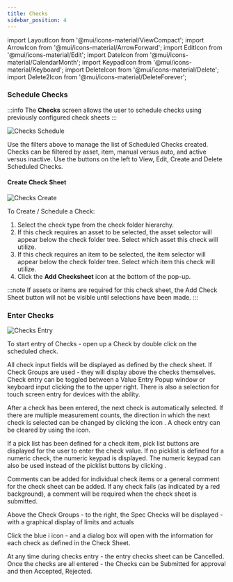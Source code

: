 ```yaml
---
title: Checks
sidebar_position: 4
---
```


import LayoutIcon from '@mui/icons-material/ViewCompact';
import ArrowIcon from '@mui/icons-material/ArrowForward';
import EditIcon from '@mui/icons-material/Edit';
import DateIcon from '@mui/icons-material/CalendarMonth';
import KeypadIcon from '@mui/icons-material/Keyboard';
import DeleteIcon from '@mui/icons-material/Delete';
import Delete2Icon from '@mui/icons-material/DeleteForever';

### Schedule Checks

:::info
The **Checks** screen allows the user to schedule checks using previously configured check sheets
:::

![Checks Schedule](/img/Checks-Overview.png)

Use the filters above to manage the list of Scheduled Checks created. Checks can be filtered by asset, item, manual versus auto, and active versus inactive. Use the buttons on the left to View, Edit, Create and Delete Scheduled Checks.

#### Create Check Sheet  

![Checks Create](/img/Checks-Create.png)

To Create / Schedule a Check:
1. Select the check type from the check folder hierarchy. 
2. If this check requires an asset to be selected, the asset selector will appear below the check folder tree. Select which asset this check will utilize.
3. If this check requires an item to be selected, the item selector will appear below the check folder tree. Select which item this check will utilize.
4. Click the **Add Checksheet** icon at the bottom of the pop-up. 

:::note
If assets or items are required for this check sheet, the Add Check Sheet button will not be visible until selections have been made. 
:::

### Enter Checks


![Checks Entry](/img/Checks-Enter1.png)

To start entry of Checks - open up a Check by double click on the scheduled check.

All check input fields will be displayed as defined by the check sheet.  If Check Groups are used - they will display above the checks themselves.   Check entry can be toggled between a Value Entry Popup window or keyboard input clicking the <KeypadIcon fontSize="small" /> to the upper right. There is also a selection for touch screen entry for devices with the ability.

After a check has been entered, the next check is automatically selected. If there are multiple measurement counts, the direction in which the next check is selected can be changed by clicking the <ArrowIcon fontSize="small" /> icon .  A check entry can be cleared by using the <DeleteIcon fontSize="small" /> icon.

If a pick list has been defined for a check item, pick list buttons are displayed for the user to enter the check value. If no picklist is defined for a numeric check, the numeric keypad is displayed. The numeric keypad can also be used instead of the picklist buttons by clicking .

Comments can be added for individual check items or a general comment for the check sheet can be added. If any check fails (as indicated by a red background), a comment will be required when the check sheet is submitted.

Above the Check Groups - to the right, the Spec Checks will be displayed - with a graphical display of limits and actuals

Click the blue i icon - and a dialog box will open with the information for each check as defined in the Check Sheet. 

At any time during checks entry - the entry checks sheet can be Cancelled.
Once the checks are all entered - the Checks can be Submitted for approval and then Accepted, Rejected.